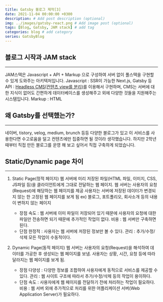 ```yaml
---
title: Gatsby 블로그 제작[3]
date: 2021-11-04 00:00:00 +0300
description: # Add post description (optional)
img: ../images/gatsby-react.png # Add image post (optional)
tags: [Blog, Gatsby, JAM stack] # add tag
categories: blog # add category
series: GatsbyBlog
---  
```

## 블로그 시작과 JAM stack
---
JAM스택은 Javascript + API + Markup 으로 구성하여 서버 없이 풀스택을 구현할 수 있게 도와주는 아키텍처입니다.
Javascript : SSR이 가능한 Next.js, Gatsby 등
API : [Headless CMS(컨텐츠 view를 분리)](https://www.gatsbyjs.com/docs/how-to/sourcing-data/headless-cms/)를 이용해서 구현하며, CMS는 서버에 대한 지식이 없어도 간편하게 데이터베이스를 생성해주고 외에 다양한 것들을 지원해주는 시스템입니다.
Markup : HTML
<br/>
## 왜 Gatsby를 선택했는가?
---
네이버, tistory, velog, medium, brunch 등등 다양한 블로그가 있고 이 서비스를 사용한다면 수고로움을 덜고 컨텐츠에만 집중하면 될 것이라 생각했습니다. 하지만 2학년 때부터 직접 만든 블로그를 운영 해 보고 싶어서 직접 구축하게 되었습니다.

## Static/Dynamic page 차이
---
1. Static Page(정적 페이지)
    웹 서버에 미리 저장된 파일(HTML 파일, 이미지, CSS, JS파일 등)을 클라이언트에게 그대로 전달하는 웹 페이지.
    웹 서버는 사용자의 요청(Request)에 해당하는 웹 페이지를 제공
    사용자는 서버에 저장된 데이터가 변경되지 않는 한 고정된 웹 페이지를 보게 됨
    ex) 블로그, 포트폴리오, 회사소개 등의 내용이 변하지 않는 페이지
    
    - 장점
    속도 : 웹 서버에 이미 파일이 저장되어 있기 때문에 사용자의 요청에 대한 파일만 전송하면 되기 때문에 추가적인 작업이 없다.
    비용 : 웹 서버만 구축하면 된다.
    - 단점
    한정적 : 사용자는 웹 서버에 저장된 정보만 볼 수 있다.
    관리 : 추가/수정/삭제 모든 작업이 수동적이다.
2. Dynamic Page(동적 페이지)
웹 서버는 사용자의 요청(Request)을 해석하여 데이터를 가공한 후 생성되는 웹 페이지를 보냄.
사용자는 상황, 시간, 요청 등에 따라 달라지는 웹 페이지를 보게 됨.
    - 장점
    다양성 : 다양한 정보를 조합하여 사용자에게 동적으로 서비스를 제공할 수 있다.
    관리 : 웹 사이트 구조에 따라서 추가/수정/삭제 등의 작업이 용이하다.
    - 단점
    속도 : 사용자에게 웹 페이지를 전달하기 전에 처리하는 작업이 필요하다.
    비용 : 웹 서버 외에 추가적으로 처리를 위한 어플리케이션 서버(Web Application Server)가 필요하다.